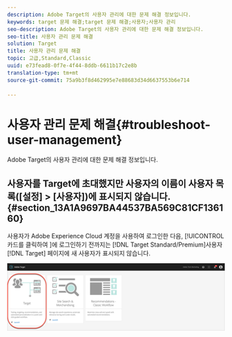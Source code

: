 ```yaml
---
description: Adobe Target의 사용자 관리에 대한 문제 해결 정보입니다.
keywords: target 문제 해결;target 문제 해결;사용자;사용자 관리
seo-description: Adobe Target의 사용자 관리에 대한 문제 해결 정보입니다.
seo-title: 사용자 관리 문제 해결
solution: Target
title: 사용자 관리 문제 해결
topic: 고급,Standard,Classic
uuid: e73fead8-0f7e-4f44-8ddb-6611b17c2e8b
translation-type: tm+mt
source-git-commit: 75a9b3f8d462995e7e88683d34d6637553b6e714

---
```



# 사용자 관리 문제 해결{#troubleshoot-user-management}

Adobe Target의 사용자 관리에 대한 문제 해결 정보입니다.

## 사용자를 Target에 초대했지만 사용자의 이름이 사용자 목록([설정] &gt; [사용자])에 표시되지 않습니다.{#section_13A1A9697BA44537BA569C81CF136160}

사용자가 Adobe Experience Cloud 계정을 사용하여 로그인한 다음, [!UICONTROL  카드를 클릭하여 ]에 로그인하기 전까지는 [!DNL Target Standard/Premium]사용자[!DNL Target] 페이지에 새 사용자가 표시되지 않습니다.

![대상 카드](/help/administrating-target/assets/target_card_new.png)